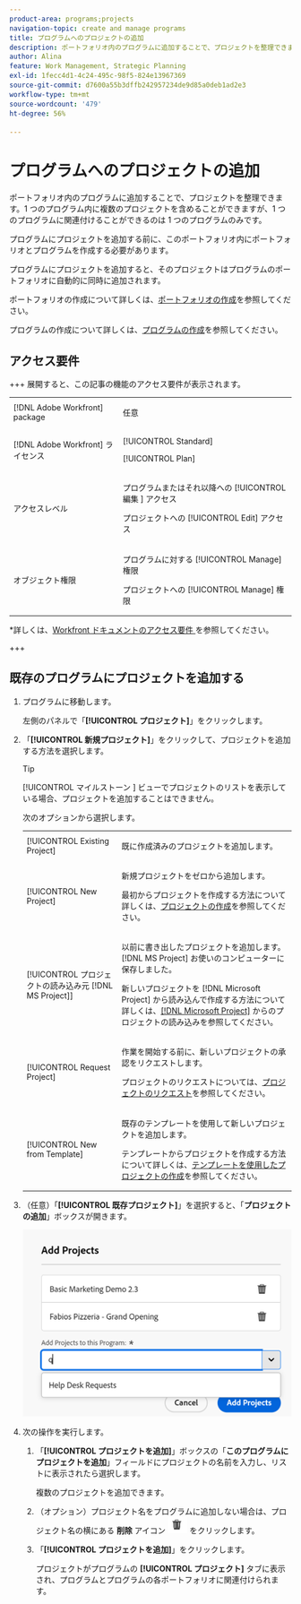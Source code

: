 ```yaml
---
product-area: programs;projects
navigation-topic: create and manage programs
title: プログラムへのプロジェクトの追加
description: ポートフォリオ内のプログラムに追加することで、プロジェクトを整理できます。1 つのプログラム内に複数のプロジェクトを含めることができますが、1 つのプロジェクトに関連付けることができるプログラムは 1 つだけです。 プログラムにプロジェクトを追加すると、そのプロジェクトはプログラムのポートフォリオに自動的に同時に追加されます。
author: Alina
feature: Work Management, Strategic Planning
exl-id: 1fecc4d1-4c24-495c-98f5-824e13967369
source-git-commit: d7600a55b3dffb242957234de9d85a0deb1ad2e3
workflow-type: tm+mt
source-wordcount: '479'
ht-degree: 56%

---
```


# プログラムへのプロジェクトの追加

<!--Audited: 08/2025-->

<!--<span class="preview">The highlighted information on this page refers to functionality not yet generally available. It is available only in the Preview environment for all customers. The same features will also be available in the Production environment for all customers after a week from the Preview release. </span>   

<span class="preview">For more information, see [Interface modernization](/help/quicksilver/product-announcements/product-releases/interface-modernization/interface-modernization.md). </span>-->

ポートフォリオ内のプログラムに追加することで、プロジェクトを整理できます。1 つのプログラム内に複数のプロジェクトを含めることができますが、1 つのプログラムに関連付けることができるのは 1 つのプログラムのみです。

プログラムにプロジェクトを追加する前に、このポートフォリオ内にポートフォリオとプログラムを作成する必要があります。

プログラムにプロジェクトを追加すると、そのプロジェクトはプログラムのポートフォリオに自動的に同時に追加されます。

ポートフォリオの作成について詳しくは、[ポートフォリオの作成](../../../manage-work/portfolios/create-and-manage-portfolios/create-portfolios.md)を参照してください。

プログラムの作成について詳しくは、[プログラムの作成](../../../manage-work/portfolios/create-and-manage-programs/create-program.md)を参照してください。

## アクセス要件

+++ 展開すると、この記事の機能のアクセス要件が表示されます。 

<table style="table-layout:auto"> 
 <col> 
 <col> 
 <tbody> 
  <tr> 
   <td role="rowheader">[!DNL Adobe Workfront] package</td> 
   <td> <p>任意</p> </td> 
  </tr> 
  <tr> 
   <td role="rowheader">[!DNL Adobe Workfront] ライセンス</td> 
   <td><p>[!UICONTROL Standard]</p> 
   <p>[!UICONTROL Plan] </p> </td> 
  </tr> 
  <tr> 
   <td role="rowheader">アクセスレベル</td> 
   <td> <p>プログラムまたはそれ以降への [!UICONTROL 編集 ] アクセス</p> <p>プロジェクトへの [!UICONTROL Edit] アクセス</p> </td> 
  </tr> 
  <tr> 
   <td role="rowheader">オブジェクト権限</td> 
   <td> <p>プログラムに対する [!UICONTROL Manage] 権限</p> <p>プロジェクトへの [!UICONTROL Manage] 権限</p> </td> 
  </tr> 
 </tbody> 
</table>

*詳しくは、[Workfront ドキュメントのアクセス要件 ](/help/quicksilver/administration-and-setup/add-users/access-levels-and-object-permissions/access-level-requirements-in-documentation.md) を参照してください。

+++

<!--old:

<table style="table-layout:auto"> 
 <col> 
 <col> 
 <tbody> 
  <tr> 
   <td role="rowheader">[!DNL Adobe Workfront] plan</td> 
   <td> <p>Any</p> </td> 
  </tr> 
  <tr> 
   <td role="rowheader">[!DNL Adobe Workfront] license*</td> 
   <td><p>New: Standard</p> 
   <p>Current: [!UICONTROL Plan] </p> </td> 
  </tr> 
  <tr> 
   <td role="rowheader">Access level</td> 
   <td> <p>[!UICONTROL Edit] access to Programs or higher</p> <p>[!UICONTROL Edit] access to Projects</p> </td> 
  </tr> 
  <tr> 
   <td role="rowheader">Object permissions</td> 
   <td> <p>[!UICONTROL Manage] permissions to the program</p> <p>[!UICONTROL Manage] permissions to the projects</p> </td> 
  </tr> 
 </tbody> 
</table>

*For information, see [Access requirements in Workfront documentation](/help/quicksilver/administration-and-setup/add-users/access-levels-and-object-permissions/access-level-requirements-in-documentation.md). -->

## 既存のプログラムにプロジェクトを追加する

1. プログラムに移動します。

   左側のパネルで「**[!UICONTROL プロジェクト]**」をクリックします。

1. 「**[!UICONTROL 新規プロジェクト]**」をクリックして、プロジェクトを追加する方法を選択します。

   >[!TIP]
   >
   >[!UICONTROL  マイルストーン ] ビューでプロジェクトのリストを表示している場合、プロジェクトを追加することはできません。

   次のオプションから選択します。

   <table style="table-layout:auto"> 
    <col> 
    <col> 
    <tbody> 
     <tr> 
      <td role="rowheader">[!UICONTROL Existing Project]</td> 
      <td> <p>既に作成済みのプロジェクトを追加します。</p> </td> 
     </tr> 
     <tr> 
      <td role="rowheader">[!UICONTROL New Project]</td> 
      <td> <p>新規プロジェクトをゼロから追加します。 </p> <p>最初からプロジェクトを作成する方法について詳しくは、<a href="../../../manage-work/projects/create-projects/create-project.md" class="MCXref xref">プロジェクトの作成</a>を参照してください。</p> </td> 
     </tr> 
     <tr> 
      <td role="rowheader">[!UICONTROL プロジェクトの読み込み元 [!DNL MS Project]] </td> 
      <td> <p>以前に書き出したプロジェクトを追加します。 [!DNL MS Project] お使いのコンピューターに保存しました。 </p> <p>新しいプロジェクトを [!DNL Microsoft Project] から読み込んで作成する方法について詳しくは、<a href="../../../manage-work/projects/create-projects/import-project-from-ms-project.md" class="MCXref xref">[!DNL Microsoft Project]</a> からのプロジェクトの読み込みを参照してください。</p> </td> 
     </tr> 
     <tr> 
      <td role="rowheader">[!UICONTROL Request Project]</td> 
      <td> <p>作業を開始する前に、新しいプロジェクトの承認をリクエストします。</p> <p>プロジェクトのリクエストについては、<a href="../../../manage-work/projects/create-projects/request-project.md">プロジェクトのリクエスト</a>を参照してください。 </p> </td> 
     </tr> 
     <tr> 
      <td role="rowheader">[!UICONTROL New from Template]</td> 
      <td> <p>既存のテンプレートを使用して新しいプロジェクトを追加します。 </p> <p>テンプレートからプロジェクトを作成する方法について詳しくは、<a href="../../../manage-work/projects/create-projects/create-project-from-template.md" class="MCXref xref">テンプレートを使用したプロジェクトの作成</a>を参照してください。</p> </td> 
     </tr> 
    </tbody> 
   </table>

1. （任意）「**[!UICONTROL 既存プロジェクト]**」を選択すると、「**プロジェクトの追加**」ボックスが開きます。<!--check at unshimming-->

   ![ プログラムに既存のプロジェクトを追加ボックス ](assets/add-projects-to-programs-box.png)<!--check at unshimming-->

1. 次の操作を実行します。

   1. 「**[!UICONTROL プロジェクトを追加]**」ボックスの「**このプログラムにプロジェクトを追加**」フィールドにプロジェクトの名前を入力し、リストに表示されたら選択します。<!--check casing on links and buttons-->

      複数のプロジェクトを追加できます。
   1. （オプション）プロジェクト名をプログラムに追加しない場合は、プロジェクト名の横にある **削除** アイコン ![ 削除アイコン ](assets/delete-icon.png) をクリックします。

   1. 「**[!UICONTROL プロジェクトを追加]**」をクリックします。<!--check at unshimming-->

      プロジェクトがプログラムの **[!UICONTROL プロジェクト]** タブに表示され、プログラムとプログラムの各ポートフォリオに関連付けられます。
